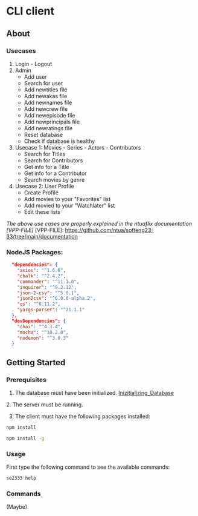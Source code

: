 # CLI client

## About

### Usecases
1. Login - Logout
2. Admin 
    - Add user
    - Search for user
    - Add newtitles file
    - Add newakas file
    - Add newnames file
    - Add newcrew file
    - Add newepisode file
    - Add newprincipals file
    - Add newratings file
    - Reset database
    - Check if database is healthy
3. Usecase 1: Movies - Series - Actors - Contributors
    - Search for Titles
    - Search for Contributors
    - Get info for a Title
    - Get info for a Contributor
    - Search movies by genre
4. Usecase 2: User Profile
    - Create Profile
    - Add movies to your "Favorites" list
    - Add movied to your "Watchlater" list
    - Edit these lists

_The above use cases are properly explained in the ntuaflix documentation [VPP-FILE]_
[VPP-FILE]: https://github.com/ntua/softeng23-33/tree/main/documentation

### NodeJS Packages:
```json
  "dependencies": {
    "axios": "^1.6.6",
    "chalk": "^2.4.2",
    "commander": "^11.1.0",
    "inquirer": "^9.2.12",
    "json-2-csv": "^5.0.1",
    "json2csv": "^6.0.0-alpha.2",
    "qs": "^6.11.2",
    "yargs-parser": "^21.1.1"
  },
  "devDependencies": {
    "chai": "^4.3.4",
    "mocha": "^10.2.0",
    "nodemon": "^3.0.3"
  }
```

## Getting Started

### Prerequisites
1. The database must have been initialized. [Inizitializing_Database]
<!--add a link to the readme of back-end in the "Initializing Database" sector-->
[Inizitializing_Database]: ../back-end/README.md#getting-started
2. The server must be running.

3. The client must have the following packages installed:
```bash
npm install
```
```bash
npm install -g
```

### Usage
First type the following command to see the available commands:
```bash
se2333 help
```

### Commands
(Maybe)